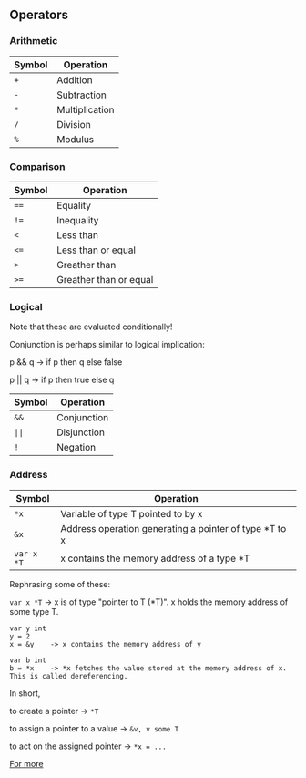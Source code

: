 ## Operators

### Arithmetic

| Symbol | Operation |
| --- | --- |
| `+` | Addition |
| `-` | Subtraction |
| `*` | Multiplication |
| `/` | Division |
| `%` | Modulus |

### Comparison

| Symbol | Operation |
| --- | --- |
| `==` | Equality | 
| `!=` | Inequality |
| `<` | Less than |
| `<=` | Less than or equal |
| `>` | Greather than |
| `>=` | Greather than or equal |

### Logical

Note that these are evaluated conditionally!

Conjunction is perhaps similar to logical implication:

p && q -> if p then q else false

p || q -> if p then true else q

| Symbol | Operation |
| --- | --- |
| `&&` | Conjunction |
| `\|\|` | Disjunction |
| `!` | Negation |

### Address

| Symbol | Operation |
| --- | --- |
| `*x` | Variable of type T pointed to by x |
| `&x` | Address operation generating a pointer of type *T to x |
| `var x *T` | x contains the memory address of a type *T |

Rephrasing some of these:

`var x *T` -> x is of type "pointer to T (*T)". x holds the memory address of
some type T.

```
var y int
y = 2
x = &y    -> x contains the memory address of y
```

```
var b int
b = *x    -> *x fetches the value stored at the memory address of x. This is called dereferencing.
```

In short,

to create a pointer -> `*T`

to assign a pointer to a value -> `&v, v some T`

to act on the assigned pointer -> `*x = ...`


[For more](https://go.dev/ref/spec#Operators)
